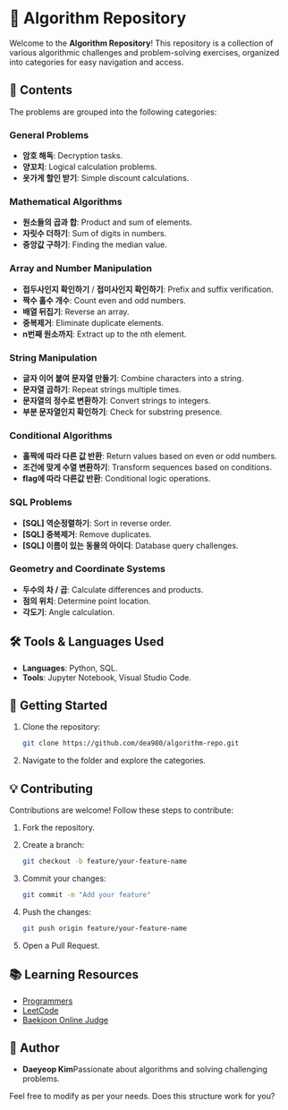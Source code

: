 # 🧮 Algorithm Repository

Welcome to the **Algorithm Repository**! This repository is a collection of various algorithmic challenges and problem-solving exercises, organized into categories for easy navigation and access.



## 📁 **Contents**

The problems are grouped into the following categories:

### General Problems

- **암호 해독**: Decryption tasks.
- **양꼬치**: Logical calculation problems.
- **옷가게 할인 받기**: Simple discount calculations.

### Mathematical Algorithms

- **원소들의 곱과 합**: Product and sum of elements.
- **자릿수 더하기**: Sum of digits in numbers.
- **중앙값 구하기**: Finding the median value.

### Array and Number Manipulation

- **접두사인지 확인하기** / **접미사인지 확인하기**: Prefix and suffix verification.
- **짝수 홀수 개수**: Count even and odd numbers.
- **배열 뒤집기**: Reverse an array.
- **중복제거**: Eliminate duplicate elements.
- **n번째 원소까지**: Extract up to the nth element.

### String Manipulation

- **글자 이어 붙여 문자열 만들기**: Combine characters into a string.
- **문자열 곱하기**: Repeat strings multiple times.
- **문자열의 정수로 변환하기**: Convert strings to integers.
- **부분 문자열인지 확인하기**: Check for substring presence.

### Conditional Algorithms

- **홀짝에 따라 다른 값 반환**: Return values based on even or odd numbers.
- **조건에 맞게 수열 변환하기**: Transform sequences based on conditions.
- **flag에 따라 다른값 반환**: Conditional logic operations.

### SQL Problems

- **[SQL] 역순정렬하기**: Sort in reverse order.
- **[SQL] 중복제거**: Remove duplicates.
- **[SQL] 이름이 있는 동물의 아이디**: Database query challenges.

### Geometry and Coordinate Systems

- **두수의 차 / 곱**: Calculate differences and products.
- **점의 위치**: Determine point location.
- **각도기**: Angle calculation.


## 🛠️ **Tools & Languages Used**

- **Languages**: Python, SQL.
- **Tools**: Jupyter Notebook, Visual Studio Code.


## 🚀 **Getting Started**

1. Clone the repository:
    
    ```bash
    git clone https://github.com/dea980/algorithm-repo.git
    ```
    
2. Navigate to the folder and explore the categories.


## 💡 **Contributing**

Contributions are welcome! Follow these steps to contribute:

1. Fork the repository.
2. Create a branch:
    
    ```bash
    git checkout -b feature/your-feature-name
    ```
    
3. Commit your changes:
    
    ```bash
    git commit -m "Add your feature"
    ```
    
4. Push the changes:
    
    ```bash
    git push origin feature/your-feature-name
    ```
    
5. Open a Pull Request.


## 📚 **Learning Resources**

- [Programmers](https://programmers.co.kr/)
- [LeetCode](https://leetcode.com/)
- [Baekjoon Online Judge](https://www.acmicpc.net/)

## 👤 **Author**

- **Daeyeop Kim**Passionate about algorithms and solving challenging problems.


Feel free to modify as per your needs. Does this structure work for you?
